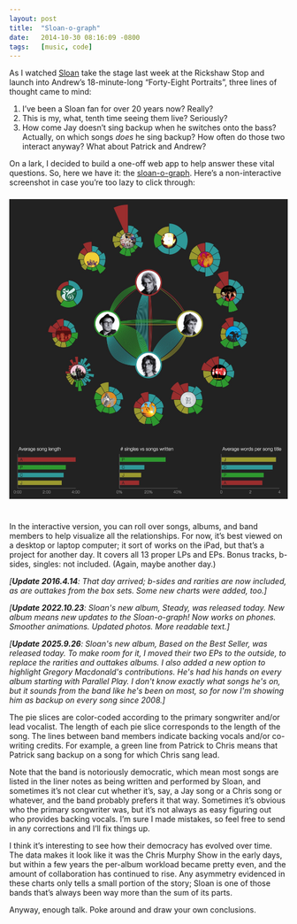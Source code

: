 ```yaml
---
layout: post
title:  "Sloan-o-graph"
date:   2014-10-30 08:16:09 -0800
tags:   [music, code]
---
```

As I watched [Sloan](http://sloanmusic.com/) take the stage last week at the
Rickshaw Stop and launch into Andrew’s 18-minute-long “Forty-Eight Portraits”,
three lines of thought came to mind:

1. I’ve been a Sloan fan for over 20 years now? Really?
1. This is my, what, tenth time seeing them live? Seriously?
1. How come Jay doesn’t sing backup when he switches onto the bass? Actually,
on which songs _does_ he sing backup? How often do those two interact anyway?
What about Patrick and Andrew?

On a lark, I decided to build a one-off web app to help answer these vital questions.
So, here we have it: the [sloan-o-graph](/sloan).
Here’s a non-interactive screenshot in case you’re too lazy to click through:

<center>
<a href="/sloan">
  <img style="margin-top: 8px; margin-bottom: 24px;" src="/assets/images/sloan-o-graph.jpg" alt="sloan-o-graph" width="600" />
</a>
</center>

In the interactive version, you can roll over songs, albums, and band members
to help visualize all the relationships.
For now, it’s best viewed on a desktop or laptop computer; it sort of works on
the iPad, but that’s a project for another day.
It covers all 13 proper LPs and EPs. Bonus tracks, b-sides, singles: not included.
(Again, maybe another day.)

_[**Update 2016.4.14**: That day arrived; b-sides and rarities are now included, as
are outtakes from the box sets. Some new charts were added, too.]_

_[**Update 2022.10.23**: Sloan's new album, Steady, was released today.  New album
means new updates to the Sloan-o-graph!  Now works on phones.  Smoother animations.
Updated photos.  More readable text.]_

_[**Update 2025.9.26**: Sloan's new album, Based on the Best Seller, was released
today.  To make room for it, I moved their two EPs to the outside, to replace the
rarities and outtakes albums.  I also added a new option to highlight Gregory
Macdonald's contributions.  He's had his hands on every album starting with
Parallel Play.  I don't know exactly what songs he's on, but it sounds from
the band like he's been on most, so for now I'm showing him as backup on every
song since 2008.]_

The pie slices are color-coded according to the primary songwriter and/or lead
vocalist.
The length of each pie slice corresponds to the length of the song. The lines
between band members indicate backing vocals and/or co-writing credits.
For example, a green line from Patrick to Chris means that Patrick sang backup
on a song for which Chris sang lead.

Note that the band is notoriously democratic, which mean most songs are listed
in the liner notes as being written and performed by Sloan, and sometimes it’s
not clear cut whether it’s, say, a Jay song or a Chris song or whatever, and
the band probably prefers it that way.
Sometimes it’s obvious who the primary songwriter was, but it’s not always as
easy figuring out who provides backing vocals. I’m sure I made mistakes, so
feel free to send in any corrections and I’ll fix things up.

I think it’s interesting to see how their democracy has evolved over time.
The data makes it look like it was the Chris Murphy Show in the early days,
but within a few years the per-album workload became pretty even, and the amount
of collaboration has continued to rise. Any asymmetry evidenced in these charts
only tells a small portion of the story; Sloan is one of those bands that’s
always been way more than the sum of its parts.

Anyway, enough talk. Poke around and draw your own conclusions.
